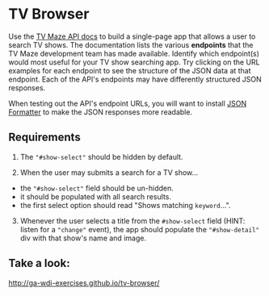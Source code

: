# TV Browser

Use the [TV Maze API docs](http://www.tvmaze.com/api) to build a single-page app that allows a user to search TV shows. The documentation lists the various **endpoints** that the TV Maze development team has made available. Identify which endpoint(s) would most useful for your TV show searching app. Try clicking on the URL examples for each endpoint to see the structure of the JSON data at that endpoint. Each of the API's endpoints may have differently structured JSON responses.

When testing out the API's endpoint URLs, you will want to install [JSON Formatter](https://chrome.google.com/webstore/detail/json-formatter/bcjindcccaagfpapjjmafapmmgkkhgoa?hl=en) to make the JSON responses more readable.

## Requirements

 1. The `"#show-select"` should be hidden by default.

 2. When the user may submits a search for a TV show...
  - the `"#show-select"` field should be un-hidden.
  - it should be populated with all search results.
  - the first select option should read "Shows matching `keyword`…".

 3. Whenever the user selects a title from the `#show-select` field (HINT: listen for a `"change"` event), the app should populate the `"#show-detail"` div with that show's name and image.

## Take a look:

http://ga-wdi-exercises.github.io/tv-browser/
